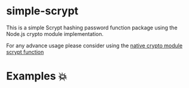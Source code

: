 # simple-scrypt

This is a simple Scrypt hashing password function package using the Node.js crypto module implementation.

For any advance usage please consider using the [native crypto module scrypt function](https://nodejs.org/api/crypto.html#cryptoscryptpassword-salt-keylen-options-callback)

# Examples 💥
